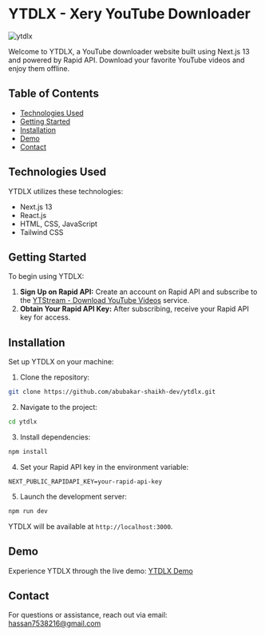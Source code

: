 # YTDLX - Xery YouTube Downloader

![ytdlx]()

Welcome to YTDLX, a YouTube downloader website built using Next.js 13 and powered by Rapid API. Download your favorite YouTube videos and enjoy them offline.

## Table of Contents

- [Technologies Used](#technologies-used)
- [Getting Started](#getting-started)
- [Installation](#installation)
- [Demo](#demo)
- [Contact](#contact)

## Technologies Used

YTDLX utilizes these technologies:

- Next.js 13
- React.js
- HTML, CSS, JavaScript
- Tailwind CSS

## Getting Started

To begin using YTDLX:

1. **Sign Up on Rapid API:** Create an account on Rapid API and subscribe to the [YTStream - Download YouTube Videos](https://rapidapi.com/ytjar/api/ytstream-download-youtube-videos) service.
2. **Obtain Your Rapid API Key:** After subscribing, receive your Rapid API key for access.

## Installation

Set up YTDLX on your machine:

1. Clone the repository: 
```bash
git clone https://github.com/abubakar-shaikh-dev/ytdlx.git
```
2. Navigate to the project:
```bash
cd ytdlx
```
3. Install dependencies:
```bash
npm install
```
4. Set your Rapid API key in the environment variable:
```dotenv
NEXT_PUBLIC_RAPIDAPI_KEY=your-rapid-api-key
```
5. Launch the development server:
```bash
npm run dev
```

YTDLX will be available at `http://localhost:3000`.

## Demo

Experience YTDLX through the live demo: [YTDLX Demo](https://ytdlx.vercel.app/)

## Contact

For questions or assistance, reach out via email: 
hassan7538216@gmail.com